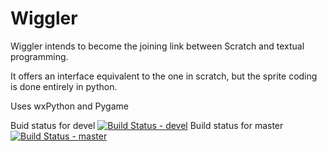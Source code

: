# Wiggler

Wiggler intends to become the joining link between Scratch and textual programming.

It offers an interface equivalent to the one in scratch, but the sprite coding is
done entirely in python.

Uses wxPython and Pygame

Buid status for devel
[![Build Status - devel](https://travis-ci.org/ProgrammaBol/wiggler.svg?branch=devel)](https://travis-ci.org/ProgrammaBol/wiggler)
Build status for master
[![Build Status - master](https://travis-ci.org/ProgrammaBol/wiggler.svg?branch=master)](https://travis-ci.org/ProgrammaBol/wiggler)
